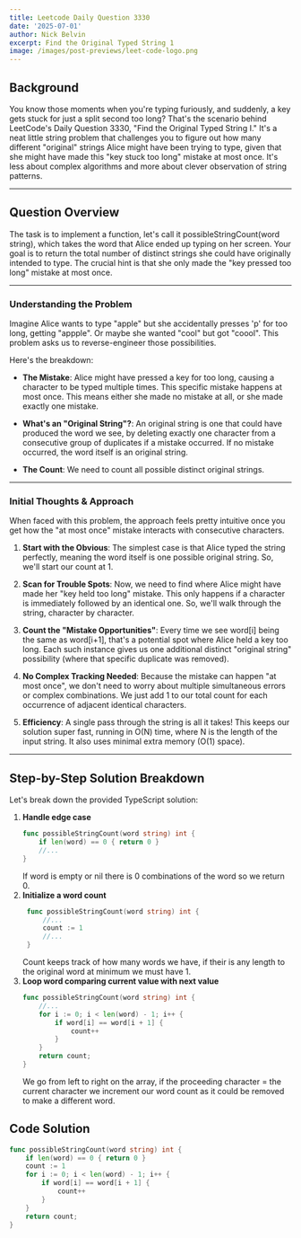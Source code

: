 ```yaml
---
title: Leetcode Daily Question 3330
date: '2025-07-01'
author: Nick Belvin
excerpt: Find the Original Typed String 1
image: /images/post-previews/leet-code-logo.png
---
```



## Background
You know those moments when you're typing furiously, and suddenly, a key gets stuck for just a split second too long? That's the scenario behind LeetCode's Daily Question 3330, "Find the Original Typed String I." It's a neat little string problem that challenges you to figure out how many different "original" strings Alice might have been trying to type, given that she might have made this "key stuck too long" mistake at most once. It's less about complex algorithms and more about clever observation of string patterns.

---

## Question Overview
The task is to implement a function, let's call it possibleStringCount(word string), which takes the word that Alice ended up typing on her screen. Your goal is to return the total number of distinct strings she could have originally intended to type. The crucial hint is that she only made the "key pressed too long" mistake at most once.

---

### Understanding the Problem
Imagine Alice wants to type "apple" but she accidentally presses 'p' for too long, getting "appple". Or maybe she wanted "cool" but got "coool". This problem asks us to reverse-engineer those possibilities.

Here's the breakdown:

*   **The Mistake**: Alice might have pressed a key for too long, causing a character to be typed multiple times. This specific mistake happens at most once. This means either she made no mistake at all, or she made exactly one mistake.

*   **What's an "Original String"?**: An original string is one that could have produced the word we see, by deleting exactly one character from a consecutive group of duplicates if a mistake occurred. If no mistake occurred, the word itself is an original string.

*   **The Count**: We need to count all possible distinct original strings.

----

### Initial Thoughts & Approach
When faced with this problem, the approach feels pretty intuitive once you get how the "at most once" mistake interacts with consecutive characters.

1. **Start with the Obvious**: The simplest case is that Alice typed the string perfectly, meaning the word itself is one possible original string. So, we'll start our count at 1.

2. **Scan for Trouble Spots**: Now, we need to find where Alice might have made her "key held too long" mistake. This only happens if a character is immediately followed by an identical one. So, we'll walk through the string, character by character.

3. **Count the "Mistake Opportunities"**: Every time we see word[i] being the same as word[i+1], that's a potential spot where Alice held a key too long. Each such instance gives us one additional distinct "original string" possibility (where that specific duplicate was removed).

4. **No Complex Tracking Needed**: Because the mistake can happen "at most once", we don't need to worry about multiple simultaneous errors or complex combinations. We just add 1 to our total count for each occurrence of adjacent identical characters.

5. **Efficiency**: A single pass through the string is all it takes! This keeps our solution super fast, running in O(N) time, where N is the length of the input string. It also uses minimal extra memory (O(1) space).

----
## Step-by-Step Solution Breakdown

Let's break down the provided TypeScript solution:

1. **Handle edge case**
    ```go
    func possibleStringCount(word string) int {
        if len(word) == 0 { return 0 }
        //...
    }
    ```
    If word is empty or nil there is 0 combinations of the word so we return 0.
2. **Initialize a word count**
   ```go
    func possibleStringCount(word string) int {
        //...
        count := 1
        //...
    }
   ```
    Count keeps track of how many words we have, if their is any length to the original word at minimum we must have 1.
3. **Loop word comparing current value with next value**
    ```go
    func possibleStringCount(word string) int {
        //...
        for i := 0; i < len(word) - 1; i++ {
            if word[i] == word[i + 1] {
                count++
            }
        }
        return count;
    }
    ```
    We go from left to right on the array, if the proceeding character = the current character we increment our word count as it could be removed to make a different word.

## Code Solution

```go
func possibleStringCount(word string) int {
    if len(word) == 0 { return 0 }
    count := 1
    for i := 0; i < len(word) - 1; i++ {
        if word[i] == word[i + 1] {
            count++
        }
    }
    return count;
}
```